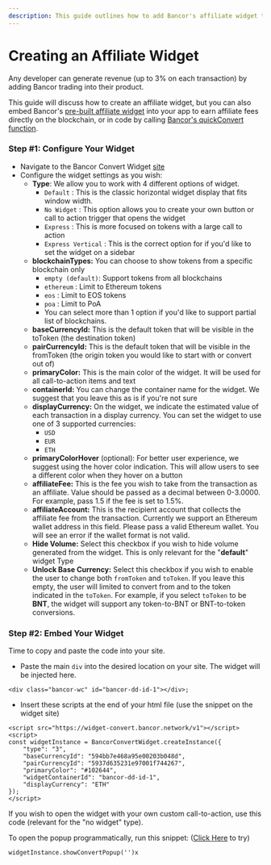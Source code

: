 ```yaml
---
description: This guide outlines how to add Bancor's affiliate widget to your app
---
```


# Creating an Affiliate Widget

Any developer can generate revenue \(up to 3% on each transaction\) by adding Bancor trading into their product. 

This guide will discuss how to create an affiliate widget, but you can also embed Bancor's [pre-built affiliate widget](https://github.com/nionis/bancor-conversion-widget) into your app to earn affiliate fees directly on the blockchain, or in code by calling [Bancor's quickConvert function](https://docs.bancorfoundation.org/contracts/converter/bancorconverter#ConverterBase-quickConvert2-contract-IERC20Token---uint256-uint256-address-uint256-). 

### Step \#1: Configure Your Widget

* Navigate to the Bancor Convert Widget [site](https://widget-convert.bancor.network/)
* Configure the widget settings as you wish:
  * **Type**: We allow you to work with 4 different options of widget. 
    * `Default` : This is the classic horizontal widget display that fits window width. 
    * `No Widget` : This option allows you to create your own button or call to action trigger that opens the widget
    * `Express` : This is more focused on tokens with a large call to action
    * `Express Vertical` : This is the correct option for if you'd like to set the widget on a sidebar
  * **blockchainTypes:** You can choose to show tokens from a specific blockchain only
    * `empty (default)`: Support tokens from all blockchains
    * `ethereum` : Limit to Ethereum tokens
    * `eos` : Limit to EOS tokens
    * `poa` : Limit to PoA
    *  You can select more than 1 option if you'd like to support partial list of blockchains.
  * **baseCurrencyId:** This is the default token that will be visible in the toToken \(the destination token\)
  * **pairCurrencyId:** This is the default token that will be visible in the fromToken \(the origin token you would like to start with or convert out of\)
  * **primaryColor:** This is the main color of the widget. It will be used for all call-to-action items and text
  * **containerId:** You can change the container name for the widget. We suggest that you leave this as is if you're not sure
  * **displayCurrency:** On the widget, we indicate the estimated value of each transaction in a display currency. You can set the widget to use one of 3 supported currencies:
    * `USD`
    * `EUR`
    * `ETH`
  * **primaryColorHover** \(optional\): For better user experience, we suggest using the hover color indication. This will allow users to see a different color when they hover on a button
  * **affiliateFee:** This is the fee you wish to take from the transaction as an affiliate. Value should be passed as a decimal between 0-3.0000. For example, pass 1.5 if the fee is set to 1.5%.
  * **affiliateAccount:** This is the recipient account that collects the affiliate fee from the transaction. Currently we support an Ethereum wallet address in this field. Please pass a valid Ethereum wallet. You will see an error if the wallet format is not valid.
  * **Hide Volume:** Select this checkbox if you wish to hide volume generated from the widget. This is only relevant for the "**default**" widget Type
  * **Unlock Base Currency:** Select this checkbox if you wish to enable the user to change both `fromToken` and `toToken`. If you leave this empty, the user will limited to convert from and to the token indicated in the `toToken`. For example, if you select `toToken` to be **BNT**, the widget will support any token-to-BNT or BNT-to-token conversions.

### Step \#2: Embed Your Widget

Time to copy and paste the code into your site.

* Paste the main `div` into the desired location on your site. The widget will be injected here.

```text
<div class="bancor-wc" id="bancor-dd-id-1"></div>;
```

* Insert these scripts at the end of your html file \(use the snippet on the widget site\)

```text
<script src="https://widget-convert.bancor.network/v1"></script>
<script>
const widgetInstance = BancorConvertWidget.createInstance({
    "type": "3",
    "baseCurrencyId": "594bb7e468a95e00203b048d",
    "pairCurrencyId": "5937d635231e97001f744267",
    "primaryColor": "#102644",
    "widgetContainerId": "bancor-dd-id-1",
    "displayCurrency": "ETH"
});
</script>
```

If you wish to open the widget with your own custom call-to-action, use this code \(relevant for the "no widget" type\).

To open the popup programmatically, run this snippet: \([Click Here](javascript:void%280%29;) to try\)

```text
widgetInstance.showConvertPopup('')x
```

[  
](https://docs.bancor.network/user-guides/token-integration/how-to-upgrade-a-liquidity-pool-converter)



